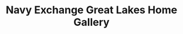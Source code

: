 ---
title: "Navy Exchange Great Lakes Home Gallery"
url: /great-lakes/navy-exchange-great-lakes-home-gallery/
shop: Möbel
---